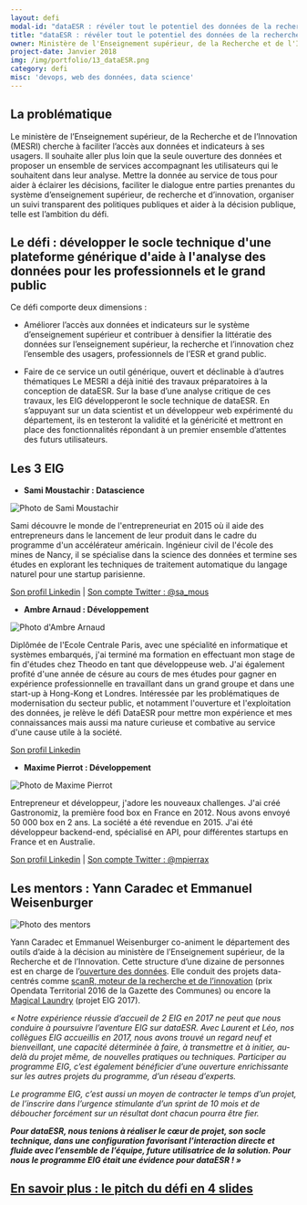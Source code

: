 ```yaml
---
layout: defi
modal-id: "dataESR : révéler tout le potentiel des données de la recherche et l'ouvrir aux citoyens"
title: "dataESR : révéler tout le potentiel des données de la recherche et l'ouvrir aux citoyens"
owner: Ministère de l'Enseignement supérieur, de la Recherche et de l'Innovation, Département des outils d'aide à la décision
project-date: Janvier 2018
img: /img/portfolio/13_dataESR.png
category: defi
misc: 'devops, web des données, data science'
---
```


## La problématique

Le ministère de l’Enseignement supérieur, de la Recherche et de
l’Innovation (MESRI) cherche à faciliter l’accès aux données et
indicateurs à ses usagers.  Il souhaite aller plus loin que la seule
ouverture des données et proposer un ensemble de services accompagnant
les utilisateurs qui le souhaitent dans leur analyse.  Mettre la
donnée au service de tous pour aider à éclairer les décisions,
faciliter le dialogue entre parties prenantes du système
d’enseignement supérieur, de recherche et d’innovation, organiser un
suivi transparent des politiques publiques et aider à la décision
publique, telle est l’ambition du défi.

## Le défi : développer le socle technique d'une plateforme générique d'aide à l'analyse des données pour les professionnels et le grand public

Ce défi comporte deux dimensions :

* Améliorer l’accès aux données et indicateurs sur le système
  d’enseignement supérieur et contribuer à densifier la littératie des
  données sur l’enseignement supérieur, la recherche et l’innovation
  chez l’ensemble des usagers, professionnels de l’ESR et grand public.

* Faire de ce service un outil générique, ouvert et déclinable à
  d’autres thématiques Le MESRI a déjà initié des travaux
  préparatoires à la conception de dataESR. Sur la base d’une analyse
  critique de ces travaux, les EIG développeront le socle technique de
  dataESR. En s’appuyant sur un data scientist et un développeur web
  expérimenté du département, ils en testeront la validité et la
  généricité et mettront en place des fonctionnalités répondant à un
  premier ensemble d’attentes des futurs utilisateurs.
  
## Les 3 EIG

* **Sami Moustachir : Datascience** 

![Photo de Sami Moustachir](/img/portfolio/SamiMoustachir.png)

Sami découvre le monde de l'entrepreneuriat en 2015 où il aide des
entrepreneurs dans le lancement de leur produit dans le cadre du
programme d'un accélérateur américain. Ingénieur civil de l'école des
mines de Nancy, il se spécialise dans la science des données et
termine ses études en explorant les techniques de traitement
automatique du langage naturel pour une startup parisienne.

[Son profil Linkedin](https://www.linkedin.com/in/samous/) | [Son compte Twitter : @sa_mous](https://www.twitter.com/sa_mous)

* **Ambre Arnaud : Développement**

![Photo d'Ambre Arnaud](/img/portfolio/AmbreArnaud.jpg)

Diplômée de l'Ecole Centrale Paris, avec une spécialité en
informatique et systèmes embarqués, j'ai terminé ma formation en
effectuant mon stage de fin d'études chez Theodo en tant que
développeuse web. J'ai également profité d'une année de césure au
cours de mes études pour gagner en expérience professionnelle en
travaillant dans un grand groupe et dans une start-up à Hong-Kong et
Londres. Intéressée par les problématiques de modernisation du secteur
public, et notamment l'ouverture et l'exploitation des données, je
relève le défi DataESR pour mettre mon expérience et mes connaissances
mais aussi ma nature curieuse et combative au service d'une cause
utile à la société.

[Son profil Linkedin](https://www.linkedin.com/in/ambre-arnaud)

* **Maxime Pierrot : Développement**

![Photo de Maxime Pierrot](/img/portfolio/MaximePierrot.jpg)

Entrepreneur et développeur, j'adore les nouveaux challenges. J'ai
créé Gastronomiz, la première food box en France en 2012. Nous avons
envoyé 50 000 box en 2 ans. La société a été revendue en 2015. J'ai
été développeur backend-end, spécialisé en API, pour différentes
startups en France et en Australie.

[Son profil Linkedin](https://www.linkedin.com/in/maximepierrot/) | [Son compte Twitter : @mpierrax](https://www.twitter.com/mpierrax)

## Les mentors : Yann Caradec et Emmanuel Weisenburger

![Photo des mentors](/img/portfolio/11.dataESR.jpg)

Yann Caradec et Emmanuel Weisenburger co-animent le département des
outils d’aide à la décision au ministère de l’Enseignement supérieur,
de la Recherche et de l’Innovation. Cette structure d’une dizaine de
personnes est en charge de l’[ouverture des
données](https://data.enseignementsup-recherche.gouv.fr/). Elle
conduit des projets data-centrés comme [scanR, moteur de la recherche
et de l’innovation](http://scanr.enseignementsup-recherche.gouv.fr/)
(prix Opendata Territorial 2016 de la Gazette des Communes) ou encore
la [Magical
Laundry](https://github.com/eig-2017/the-magical-csv-merge-machine)
(projet EIG 2017).

*« Notre expérience réussie d’accueil de 2 EIG en 2017 ne peut que
nous conduire à poursuivre l’aventure EIG sur dataESR. Avec Laurent et
Léo, nos collègues EIG accueillis en 2017, nous avons trouvé un regard
neuf et bienveillant, une capacité déterminée à faire, à transmettre
et à initier, au-delà du projet même, de nouvelles pratiques ou
techniques. Participer au programme EIG, c’est également bénéficier
d’une ouverture enrichissante sur les autres projets du programme,
d’un réseau d’experts.*

*Le programme EIG, c’est aussi un moyen de contracter le temps d’un
projet, de l’inscrire dans l’urgence stimulante d’un sprint de 10 mois
et de déboucher forcément sur un résultat dont chacun pourra être
fier.*

***Pour dataESR, nous tenions à réaliser le cœur de projet, son socle
technique, dans une configuration favorisant l’interaction directe et
fluide avec l’ensemble de l’équipe, future utilisatrice de la
solution. Pour nous le programme EIG était une évidence pour
dataESR ! »***

## [En savoir plus : le pitch du défi en 4 slides](https://www.slideshare.net/secret/CaDX7iRH5OUtKo)
